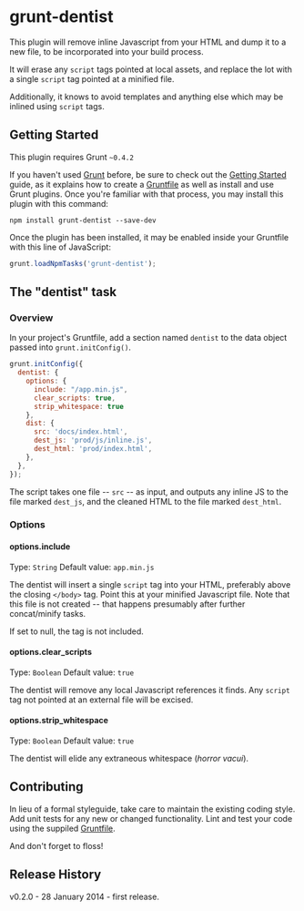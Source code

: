 # grunt-dentist

This plugin will remove inline Javascript from your HTML and dump it to a new file, to be incorporated into your build process.

It will erase any `script` tags pointed at local assets, and replace the lot with a single `script` tag pointed at a minified file.

Additionally, it knows to avoid templates and anything else which may be inlined using `script` tags.

## Getting Started
This plugin requires Grunt `~0.4.2`

If you haven't used [Grunt](http://gruntjs.com/) before, be sure to check out the [Getting Started](http://gruntjs.com/getting-started) guide, as it explains how to create a [Gruntfile](http://gruntjs.com/sample-gruntfile) as well as install and use Grunt plugins. Once you're familiar with that process, you may install this plugin with this command:

```shell
npm install grunt-dentist --save-dev
```

Once the plugin has been installed, it may be enabled inside your Gruntfile with this line of JavaScript:

```js
grunt.loadNpmTasks('grunt-dentist');
```

## The "dentist" task

### Overview
In your project's Gruntfile, add a section named `dentist` to the data object passed into `grunt.initConfig()`.

```js
grunt.initConfig({
  dentist: {
    options: {
      include: "/app.min.js",
      clear_scripts: true,
      strip_whitespace: true
    },
    dist: {
      src: 'docs/index.html',
      dest_js: 'prod/js/inline.js',
      dest_html: 'prod/index.html',
    },
  },
});
```

The script takes one file -- `src` -- as input, and outputs any inline JS to the file marked `dest_js`, and the cleaned HTML to the file marked `dest_html`.

### Options

#### options.include
Type: `String`
Default value: `app.min.js`

The dentist will insert a single `script` tag into your HTML, preferably above the closing `</body>` tag.  Point this at your minified Javascript file.  Note that this file is not created -- that happens presumably after further concat/minify tasks.

If set to null, the tag is not included.

#### options.clear_scripts
Type: `Boolean`
Default value: `true`

The dentist will remove any local Javascript references it finds.  Any `script` tag not pointed at an external file will be excised.

#### options.strip_whitespace
Type: `Boolean`
Default value: `true`

The dentist will elide any extraneous whitespace (_horror vacui_).

## Contributing
In lieu of a formal styleguide, take care to maintain the existing coding style. Add unit tests for any new or changed functionality. Lint and test your code using the suppiled [Gruntfile](http://gruntjs.com/).

And don't forget to floss!

## Release History
v0.2.0 - 28 January 2014 - first release.


